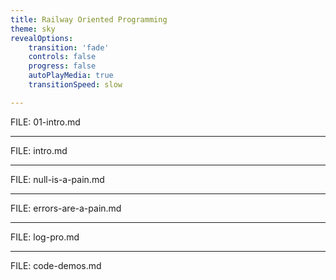```yaml
---
title: Railway Oriented Programming
theme: sky
revealOptions:
    transition: 'fade'
    controls: false
    progress: false
    autoPlayMedia: true
    transitionSpeed: slow

---
```


FILE: 01-intro.md

---

FILE: intro.md

---

FILE: null-is-a-pain.md

---

FILE: errors-are-a-pain.md

---

FILE: log-pro.md

---

FILE: code-demos.md

